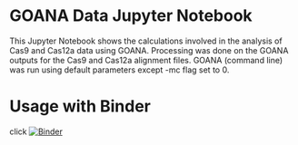 
# GOANA Data Jupyter Notebook
This Jupyter Notebook shows the calculations involved in the analysis of Cas9 and Cas12a data using GOANA. Processing was done on the GOANA outputs for the Cas9 and Cas12a alignment files. GOANA  (command line) was run using default parameters except -mc flag set to 0.

# Usage with Binder

click [![Binder](https://mybinder.org/badge_logo.svg)](https://mybinder.org/v2/gh/BauerLab/GOANA_Data/master?filepath=ReplicateData.ipynb) 

